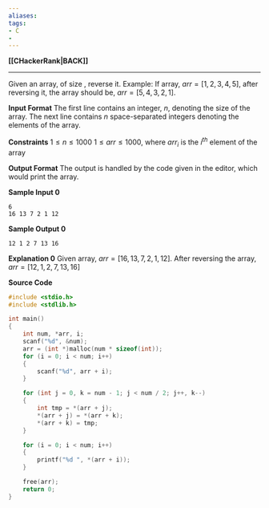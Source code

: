 ```yaml
---
aliases:
tags:
- C
- 
---
```

**[[CHackerRank|BACK]]**

---
Given an array, of size , reverse it.
Example: If array, $arr = [1, 2, 3, 4, 5]$, after reversing it, the array should be, $arr = [5, 4, 3, 2, 1]$.

**Input Format**
The first line contains an integer, $n$, denoting the size of the array. The next line contains $n$ space-separated integers denoting the elements of the array.

**Constraints**
$1 \le n \le 1000$
$1 \le arr \le 1000$, where $arr_i$ is the $i^{th}$ element of the array

**Output Format**
The output is handled by the code given in the editor, which would print the array.

**Sample Input 0**
```
6
16 13 7 2 1 12
```

**Sample Output 0**
```
12 1 2 7 13 16
```

**Explanation 0**
Given array, $arr = [16, 13, 7, 2, 1, 12]$. After reversing the array, $arr = [12, 1, 2, 7, 13, 16]$

**Source Code**
```C
#include <stdio.h>
#include <stdlib.h>

int main()
{
    int num, *arr, i;
    scanf("%d", &num);
    arr = (int *)malloc(num * sizeof(int));
    for (i = 0; i < num; i++)
    {
        scanf("%d", arr + i);
    }

    for (int j = 0, k = num - 1; j < num / 2; j++, k--)
    {
        int tmp = *(arr + j);
        *(arr + j) = *(arr + k);
        *(arr + k) = tmp;
    }

    for (i = 0; i < num; i++)
    {
        printf("%d ", *(arr + i));
    }

    free(arr);
    return 0;
}
```